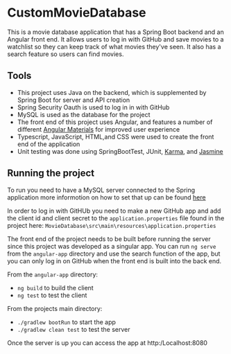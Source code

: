 # CustomMovieDatabase
This is a movie database application that has a Spring Boot backend and an Angular front end. It allows users to log in with GitHub and save movies to a watchlist so they can keep track of what movies they've seen. It also has a search feature so users can find movies.

## Tools

- This project uses Java on the backend, which is supplemented by Spring Boot for server and API creation
- Spring Security Oauth is used to log in in with GitHub
- MySQL is used as the database for the project
- The front end of this project uses Angular, and features a number of different [Angular Materials](https://material.angular.io/) for improved user experience
- Typescript, JavaScript, HTML,and CSS were used to create the front end of the application
- Unit testing was done using SpringBootTest, JUnit, [Karma](https://karma-runner.github.io/latest/index.html), and [Jasmine](https://jasmine.github.io/)

## Running the project
To run you need to have a MySQL server connected to the Spring application more informotion on how to set that up can be found [here](https://spring.io/guides/gs/accessing-data-mysql/)

In order to log in with GitHUb you need to make a new GitHub app and add the client id and client secret to the `application.properties` file found in the project here: `MovieDatabase\src\main\resources\application.properties`

The front end of the project needs to be built before running the server since this project was developed as a singular app. You can run `ng serve` from the `angular-app` directory and use the search function of the app, but you can only log in on GitHub when the front end is built into the back end.

From the `angular-app` directory:

- `ng build` to build the client
- `ng test` to test the client

From the projects main directory:

- `./gradlew bootRun` to start the app
- `./gradlew clean test` to test the server

Once the server is up you can access the app at http:/Localhost:8080


